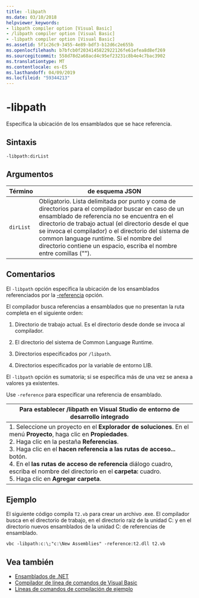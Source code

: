 ```yaml
---
title: -libpath
ms.date: 03/10/2018
helpviewer_keywords:
- libpath compiler option [Visual Basic]
- /libpath compiler option [Visual Basic]
- -libpath compiler option [Visual Basic]
ms.assetid: 5f1c26c9-3455-4e89-bdf3-b12d6c2e655b
ms.openlocfilehash: b7bfcb0f2034145822922126fe61efea8d8ef269
ms.sourcegitcommit: 558d78d2a68acd4c95ef23231c8b4e4c7bac3902
ms.translationtype: MT
ms.contentlocale: es-ES
ms.lasthandoff: 04/09/2019
ms.locfileid: "59344213"
---
```

# <a name="-libpath"></a>-libpath
Especifica la ubicación de los ensamblados que se hace referencia.  
  
## <a name="syntax"></a>Sintaxis  
  
```  
-libpath:dirList  
```  
  
## <a name="arguments"></a>Argumentos  
  
|Término|de esquema JSON|  
|---|---|  
|`dirList`|Obligatorio. Lista delimitada por punto y coma de directorios para el compilador buscar en caso de un ensamblado de referencia no se encuentra en el directorio de trabajo actual (el directorio desde el que se invoca el compilador) o el directorio del sistema de common language runtime. Si el nombre del directorio contiene un espacio, escriba el nombre entre comillas ("").|  
  
## <a name="remarks"></a>Comentarios  
 El `-libpath` opción especifica la ubicación de los ensamblados referenciados por la [-referencia](../../../visual-basic/reference/command-line-compiler/reference.md) opción.  
  
 El compilador busca referencias a ensamblados que no presentan la ruta completa en el siguiente orden:  
  
1. Directorio de trabajo actual. Es el directorio desde donde se invoca al compilador.  
  
2. El directorio del sistema de Common Language Runtime.  
  
3. Directorios especificados por `/libpath`.  
  
4. Directorios especificados por la variable de entorno LIB.  
  
 El `-libpath` opción es sumatoria; si se especifica más de una vez se anexa a valores ya existentes.  
  
 Use `-reference` para especificar una referencia de ensamblado.  
  
|Para establecer /libpath en Visual Studio de entorno de desarrollo integrado|  
|---|  
|1.  Seleccione un proyecto en el **Explorador de soluciones**. En el menú **Proyecto**, haga clic en **Propiedades**. <br />2.  Haga clic en la pestaña **Referencias**.<br />3.  Haga clic en el **hacen referencia a las rutas de acceso...**  botón.<br />4.  En el **las rutas de acceso de referencia** diálogo cuadro, escriba el nombre del directorio en el **carpeta:** cuadro.<br />5.  Haga clic en **Agregar carpeta**.|  
  
## <a name="example"></a>Ejemplo  
 El siguiente código compila `T2.vb` para crear un archivo .exe. El compilador busca en el directorio de trabajo, en el directorio raíz de la unidad C: y en el directorio nuevos ensamblados de la unidad C: de referencias de ensamblado.  
  
```console  
vbc -libpath:c:\;"c:\New Assemblies" -reference:t2.dll t2.vb  
```  
  
## <a name="see-also"></a>Vea también

- [Ensamblados de .NET](../../../standard/assembly/index.md)
- [Compilador de línea de comandos de Visual Basic](../../../visual-basic/reference/command-line-compiler/index.md)
- [Líneas de comandos de compilación de ejemplo](../../../visual-basic/reference/command-line-compiler/sample-compilation-command-lines.md)
